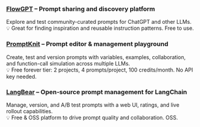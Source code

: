 
### [FlowGPT](https://flowgpt.com/) – Prompt sharing and discovery platform  
Explore and test community-curated prompts for ChatGPT and other LLMs.  
💡 Great for finding inspiration and reusable instruction patterns. Free to use.


### [PromptKnit](https://promptknit.com/) – Prompt editor & management playground  
Create, test and version prompts with variables, examples, collaboration, and function-call simulation across multiple LLMs.  
💡 Free forever tier: 2 projects, 4 prompts/project, 100 credits/month. No API key needed.


### [LangBear](https://langbear.runbear.io/) – Open‑source prompt management for LangChain  
Manage, version, and A/B test prompts with a web UI, ratings, and live rollout capabilities.  
💡 Free & OSS platform to drive prompt quality and collaboration. OSS.
